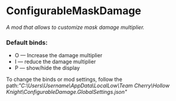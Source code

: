 # ConfigurableMaskDamage

*A mod that allows to customize mask damage multiplier.*

### Default binds:

  - O — Increase the damage multiplier
  - I — reduce the damage multiplier
  - P — show/hide the display

To change the binds or mod settings, follow the path:*"C:\Users\Username\AppData\LocalLow\Team Cherry\Hollow Knight\ConfigurableDamage.GlobalSettings.json"*